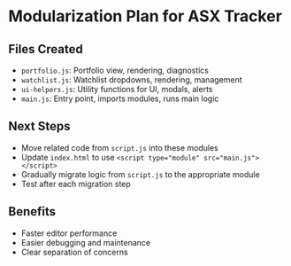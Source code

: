 # Modularization Plan for ASX Tracker

## Files Created
- `portfolio.js`: Portfolio view, rendering, diagnostics
- `watchlist.js`: Watchlist dropdowns, rendering, management
- `ui-helpers.js`: Utility functions for UI, modals, alerts
- `main.js`: Entry point, imports modules, runs main logic

## Next Steps
- Move related code from `script.js` into these modules
- Update `index.html` to use `<script type="module" src="main.js"></script>`
- Gradually migrate logic from `script.js` to the appropriate module
- Test after each migration step

## Benefits
- Faster editor performance
- Easier debugging and maintenance
- Clear separation of concerns
